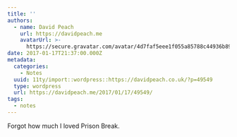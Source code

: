 ```yaml
---
title: ''
authors:
  - name: David Peach
    url: https://davidpeach.me
    avatarUrl: >-
      https://secure.gravatar.com/avatar/4d7faf5eee1f055a85788c44936b8995eaab6dfb004e7854ec747ccb272e91ee?s=96&d=mm&r=g
date: 2017-01-17T21:37:00.000Z
metadata:
  categories:
    - Notes
  uuid: 11ty/import::wordpress::https://davidpeach.co.uk/?p=49549
  type: wordpress
  url: https://davidpeach.me/2017/01/17/49549/
tags:
  - notes
---
```

Forgot how much I loved Prison Break.